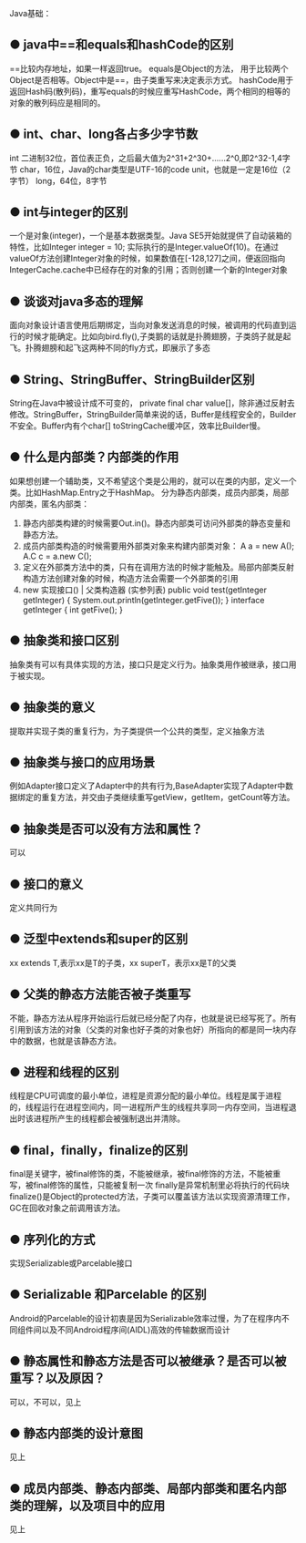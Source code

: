 Java基础：

##  ● java中==和equals和hashCode的区别

\==比较内存地址，如果一样返回true。
equals是Object的方法， 用于比较两个Object是否相等。Object中是==，由子类重写来决定表示方式。
hashCode用于返回Hash码(散列码)，重写equals的时候应重写HashCode，两个相同的相等的对象的散列码应是相同的。

##  ● int、char、long各占多少字节数
int 二进制32位，首位表正负，之后最大值为2^31+2^30+......2^0,即2^32-1,4字节
char，16位，Java的char类型是UTF-16的code unit，也就是一定是16位（2字节）
long，64位，8字节

##  ● int与integer的区别
一个是对象(integer)，一个是基本数据类型。Java SE5开始就提供了自动装箱的特性，比如Integer integer = 10; 实际执行的是Integer.valueOf(10)。在通过valueOf方法创建Integer对象的时候，如果数值在[-128,127]之间，便返回指向IntegerCache.cache中已经存在的对象的引用；否则创建一个新的Integer对象


##  ● 谈谈对java多态的理解

面向对象设计语言使用后期绑定，当向对象发送消息的时候，被调用的代码直到运行的时候才能确定。比如向bird.fly(),子类鹅的话就是扑腾翅膀，子类鸽子就是起飞。扑腾翅膀和起飞这两种不同的fly方式，即展示了多态

##  ● String、StringBuffer、StringBuilder区别

String在Java中被设计成不可变的，  private final char value[]，除非通过反射去修改。StringBuffer，StringBuilder简单来说的话，Buffer是线程安全的，Builder不安全。Buffer内有个char[] toStringCache缓冲区，效率比Builder慢。

## ● 什么是内部类？内部类的作用

如果想创建一个辅助类，又不希望这个类是公用的，就可以在类的内部，定义一个类。比如HashMap.Entry之于HashMap。
分为静态内部类，成员内部类，局部内部类，匿名内部类：

1. 静态内部类构建的时候需要Out.in()。静态内部类可访问外部类的静态变量和静态方法。
2. 成员内部类构造的时候需要用外部类对象来构建内部类对象：
 A a = new A();
 A.C c = a.new C();
3. 定义在外部类方法中的类，只有在调用方法的时候才能触及。局部内部类反射构造方法创建对象的时候，构造方法会需要一个外部类的引用
4. new 实现接口() | 父类构造器 (实参列表)
 public void test(getInteger getInteger) {
        System.out.println(getInteger.getFive());
    }
    interface getInteger {
        int getFive();
    }

##  ● 抽象类和接口区别
抽象类有可以有具体实现的方法，接口只是定义行为。抽象类用作被继承，接口用于被实现。
##  ● 抽象类的意义
提取并实现子类的重复行为，为子类提供一个公共的类型，定义抽象方法
##  ● 抽象类与接口的应用场景
例如Adapter接口定义了Adapter中的共有行为,BaseAdapter实现了Adapter中数据绑定的重复方法，并交由子类继续重写getView，getItem，getCount等方法。
## ● 抽象类是否可以没有方法和属性？
可以
##  ● 接口的意义
定义共同行为
##  ● 泛型中extends和super的区别
xx extends T,表示xx是T的子类，xx superT，表示xx是T的父类
##  ● 父类的静态方法能否被子类重写
不能，静态方法从程序开始运行后就已经分配了内存，也就是说已经写死了。所有引用到该方法的对象（父类的对象也好子类的对象也好）所指向的都是同一块内存中的数据，也就是该静态方法。
##  ● 进程和线程的区别
线程是CPU可调度的最小单位，进程是资源分配的最小单位。线程是属于进程的，线程运行在进程空间内，同一进程所产生的线程共享同一内存空间，当进程退出时该进程所产生的线程都会被强制退出并清除。
##  ● final，finally，finalize的区别
final是关键字，被final修饰的类，不能被继承，被final修饰的方法，不能被重写，被final修饰的属性，只能被复制一次
finally是异常机制里必将执行的代码块
finalize()是Object的protected方法，子类可以覆盖该方法以实现资源清理工作，GC在回收对象之前调用该方法。
##  ● 序列化的方式
实现Serializable或Parcelable接口
##  ● Serializable 和Parcelable 的区别
Android的Parcelable的设计初衷是因为Serializable效率过慢，为了在程序内不同组件间以及不同Android程序间(AIDL)高效的传输数据而设计
##  ● 静态属性和静态方法是否可以被继承？是否可以被重写？以及原因？
可以，不可以，见上
##  ● 静态内部类的设计意图
见上
##  ● 成员内部类、静态内部类、局部内部类和匿名内部类的理解，以及项目中的应用
见上